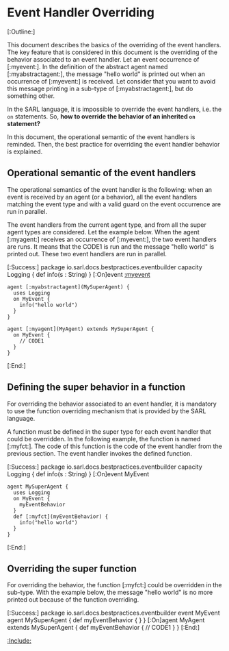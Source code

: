 # Event Handler Overriding

[:Outline:]

This document describes the basics of the overriding of the event handlers.
The key feature that is considered in this document is the overriding of the behavior associated to an event handler.
Let an event occurrence of [:myevent:]. In the definition of the abstract agent named [:myabstractagent:], the message
"hello world" is printed out when an occurrence of [:myevent:] is received.
Let consider that you want to avoid this message printing in a sub-type of [:myabstractagent:], but do something other.

In the SARL language, it is impossible to override the event handlers, i.e. the `on` statements.
So, __how to override the behavior of an inherited `on` statement?__

In this document, the operational semantic of the event handlers is reminded. Then, the best practice for overriding
the event handler behavior is explained.


## Operational semantic of the event handlers

The operational semantics of the event handler is the following:
when an event is received by an agent (or a behavior), all the event handlers matching the
event type and with a valid guard on the event occurrence are run in parallel.

The event handlers from the current agent type, and from all the super agent types are considered.
Let the example below. When the agent [:myagent:] receives an occurrence of [:myevent:], the two
event handlers are runs. It means that the CODE1 is run and the message "hello world" is printed out.
These two event handlers are run in parallel.

[:Success:]
	package io.sarl.docs.bestpractices.eventbuilder
	capacity Logging {
		def info(s : String)
	}
	[:On]event [:myevent](MyEvent)

	agent [:myabstractagent](MySuperAgent) {
	  uses Logging
	  on MyEvent {
		info("hello world")
	  }
	}

	agent [:myagent](MyAgent) extends MySuperAgent {
	  on MyEvent {
		// CODE1
	  }
	}
[:End:]


## Defining the super behavior in a function

For overriding the behavior associated to an event handler, it is mandatory to use the function overriding mechanism
that is provided by the SARL language.

A function must be defined in the super type for each event handler that could be overridden.
In the following example, the function is named [:myfct:]. The code of this function is the code
of the event handler from the previous section. The event handler invokes the defined function.

[:Success:]
	package io.sarl.docs.bestpractices.eventbuilder
	capacity Logging {
		def info(s : String)
	}
	[:On]event MyEvent

	agent MySuperAgent {
	  uses Logging
	  on MyEvent {
		myEventBehavior
	  }
	  def [:myfct](myEventBehavior) {
		info("hello world")
	  }
	}
[:End:]


## Overriding the super function

For overriding the behavior, the function [:myfct:] could be overridden in the sub-type.
With the example below, the message "hello world" is no more printed out because of the function overriding.

[:Success:]
	package io.sarl.docs.bestpractices.eventbuilder
	event MyEvent
	agent MySuperAgent {
	  def myEventBehavior {
	  }
	}
	[:On]agent MyAgent extends MySuperAgent {
	  def myEventBehavior {
		// CODE1
	  }
	}
[:End:]

[:Include:](../includes/legal.inc)
